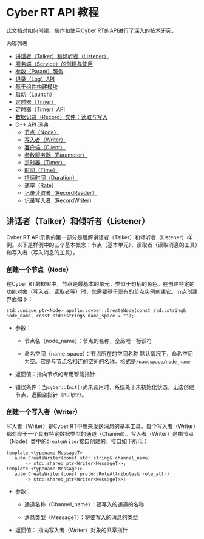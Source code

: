 # Cyber RT API 教程

此文档对如何创建、操作和使用Cyber RT的API进行了深入的技术研究。

内容列表

  * [讲话者（Talker）和倾听者（Listener）](tutorial/cyber-rt-api-tutorial.md#讲话者（Talker）和倾听者（Listener）)
  * [服务端（Service）的创建与使用](tutorial/cyber-rt-api-tutorial.md#)
  * [参数（Param）服务](tutorial/cyber-rt-api-tutorial.md#)
  * [记录（Log）API](tutorial/cyber-rt-api-tutorial.md#)
  * [基于组件构建模块](tutorial/cyber-rt-api-tutorial.md#)
  * [启动（Launch）](tutorial/cyber-rt-api-tutorial.md#)
  * [定时器（Timer）](tutorial/cyber-rt-api-tutorial.md#)
  * [定时器（Timer）API](tutorial/cyber-rt-api-tutorial.md#)
  * [数据记录（Record）文件：读取与写入](tutorial/cyber-rt-api-tutorial.md#)
  * [C++ API 词典](tutorial/cyber-rt-api-tutorial.md#)
    * [节点（Node）](tutorial/cyber-rt-api-tutorial.md#)
    * [写入者（Writer）](tutorial/cyber-rt-api-tutorial.md#)
    * [客户端（Client）](tutorial/cyber-rt-api-tutorial.md#)
    * [参数服务器（Parameter）](tutorial/cyber-rt-api-tutorial.md#)
    * [定时器（Timer）](tutorial/cyber-rt-api-tutorial.md#)
    * [时间（Time）](tutorial/cyber-rt-api-tutorial.md#)
    * [持续时间（Duration）](tutorial/cyber-rt-api-tutorial.md#)
    * [速率（Rate）](tutorial/cyber-rt-api-tutorial.md#)
    * [记录读取者（RecordReader）](tutorial/cyber-rt-api-tutorial.md#)
    * [记录写入者（RecordWriter）](tutorial/cyber-rt-api-tutorial.md#)

## <a id="讲话者（Talker）和倾听者（Listener）">讲话者（Talker）和倾听者（Listener）</a>

Cyber RT API示例的第一部分是理解讲话者（Talker）和倾听者（Listener）样例。以下是样例中的三个基本概念：节点（基本单元）、读取者（读取消息的工具）和写入者（写入消息的工具）。

### 创建一个节点（Node）

在Cyber RT的框架中，节点是最基本的单元，类似于句柄的角色。在创建特定的功能对象（写入者、读取者等）时，您需要基于现有的节点实例创建它。节点创建界面如下：

```
std::unique_ptr<Node> apollo::cyber::CreateNode(const std::string& node_name, const std::string& name_space = "");
```

  * 参数：

    * 节点名（node_name）：节点的名称，全局唯一标识符

    * 命名空间（name_space）：节点所在的空间名称
      默认情况下，命名空间为空。它是与节点名相连的空间的名称。格式是`/namespace/node_name`

  * 返回值：指向节点的专用智能指针

  * 错误条件：当`cyber::Init()`尚未调用时，系统处于未初始化状态，无法创建节点，返回空指针（nullptr）。

### 创建一个写入者（Writer）

写入者（Writer）是Cyber RT中用来发送消息的基本工具。每个写入者（Writer）都对应于一个具有特定数据类型的通道（Channel）。写入者（Writer）是由节点（Node）类中的`CreateWriter`接口创建的。接口如下所示：

```
template <typename MessageT>
   auto CreateWriter(const std::string& channel_name)
       -> std::shared_ptr<Writer<MessageT>>;
template <typename MessageT>
   auto CreateWriter(const proto::RoleAttributes& role_attr)
       -> std::shared_ptr<Writer<MessageT>>;
```

  * 参数：

    * 通道名称（Channel_name）：要写入的通道的名称

    * 消息类型（MessageT）：将要写入的消息的类型

  * 返回值： 指向写入者（Writer）对象的共享指针

  

